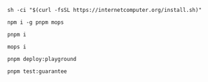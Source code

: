 `sh -ci "$(curl -fsSL https://internetcomputer.org/install.sh)"`

`npm i -g pnpm mops`

`pnpm i`

`mops i`

`pnpm deploy:playground`

`pnpm test:guarantee`
